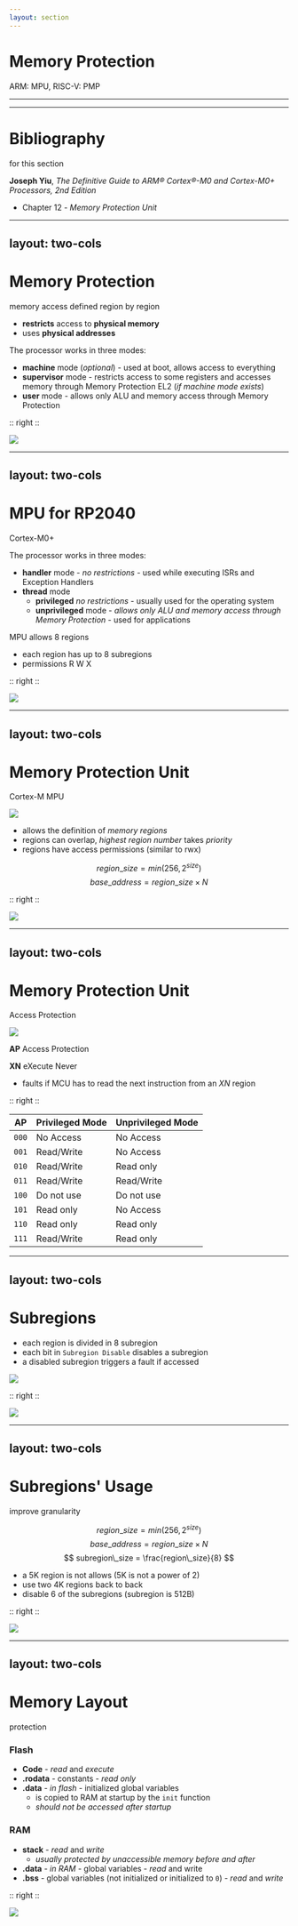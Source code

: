 ```yaml
---
layout: section
---
```

# Memory Protection
ARM: MPU, RISC-V: PMP

---
---
# Bibliography
for this section

**Joseph Yiu**, *The Definitive Guide to ARM® Cortex®-M0 and Cortex-M0+ Processors, 2nd Edition* 
   - Chapter 12 - *Memory Protection Unit*

---
layout: two-cols
---
# Memory Protection

<style>
.two-columns {
    grid-template-columns: 2.5fr 3fr;
}
</style>

memory access defined region by region

- **restricts** access to **physical memory**
- uses **physical addresses**

The processor works in three modes:
- **machine** mode (*optional*) - used at boot, allows access to everything
- **supervisor** mode - restricts access to some registers and accesses memory through Memory Protection EL2 (*if machine mode exists*)
- **user** mode - allows only ALU and memory access through Memory Protection


:: right ::

<img src="/mpu/memory_protection.svg" class="w-120">

---
layout: two-cols
---
# MPU for RP2040
Cortex-M0+

The processor works in three modes:
- **handler** mode - *no restrictions* - used while executing ISRs and Exception Handlers
- **thread** mode
  - **privileged** *no restrictions* - usually used for the operating system
  - **unprivileged** mode - *allows only ALU and memory access through Memory Protection* - used for applications

MPU allows 8 regions
- each region has up to 8 subregions
- permissions R W X

:: right ::

<img src="/mpu/mpu_rp2040.svg" class="w-120">


---
layout: two-cols
---
# Memory Protection Unit
Cortex-M MPU

<style>
.two-columns {
    grid-template-columns: 3fr 2fr;
}
</style>

<img src="/mpu/mpu.svg" class="w-120">

- allows the definition of *memory regions*
- regions can overlap, *highest region number* takes *priority*
- regions have access permissions (similar to rwx)

$$ region\_size = min\lparen256, 2^{size}\rparen $$
$$ base\_address = region\_size \times N $$

:: right ::

<img src="/mpu/mpu_regions.svg" class="w-70 m-5">

---
layout: two-cols
---
# Memory Protection Unit
Access Protection

<img src="/mpu/mpu.svg" class="w-120">

**AP** Access Protection

**XN** eXecute Never 
  - faults if MCU has to read the next instruction from an *XN* region

:: right ::

| **AP** | Privileged Mode | Unprivileged Mode |
|-------|------------|--------------|
| `000` | No Access | No Access |
| `001` | Read/Write | No Access |
| `010` | Read/Write | Read only |
| `011` | Read/Write | Read/Write |
| <span color="red">`100`</span> | <span color="red">Do not use</span> | <span color="red">Do not use</span> |
| `101` | Read only | No Access |
| `110` | Read only | Read only |
| `111` | Read/Write | Read only |

---
layout: two-cols
---
# Subregions

<style>
.two-columns {
    grid-template-columns: 5fr 3fr;
}
</style>

- each region is divided in 8 subregion
- each bit in `Subregion Disable` disables a subregion
- a disabled subregion triggers a fault if accessed

<img src="/mpu/mpu.svg" class="w-120">

:: right ::

<img src="/mpu/subregions.svg" class="w-70">

---
layout: two-cols
---
# Subregions' Usage
improve granularity

<style>
.two-columns {
    grid-template-columns: 5fr 3fr;
}
</style>

$$ region\_size = min\lparen256, 2^{size}\rparen $$
$$ base\_address = region\_size \times N $$
$$ subregion\_size = \frac{region\_size}{8} $$

- a 5K region is not allows (5K is not a power of 2)
- use two 4K regions back to back
- disable 6 of the subregions (subregion is 512B)

:: right ::

<img src="/mpu/regions_and_subregions.svg" class="w-70">

---
layout: two-cols
---
# Memory Layout
protection

<style>
.two-columns {
    grid-template-columns: 5fr 2fr;
}
</style>

### Flash

- **Code** - *read* and *execute*
- **.rodata** - constants - *read only*
- **.data** - *in flash* - initialized global variables
  - is copied to RAM at startup by the `init` function
  - *should not be accessed after startup*

### RAM
- **stack** - *read* and *write*
  - *usually protected by unaccessible memory before and after*
- **.data** - *in RAM* - global variables - *read* and write
- **.bss** - global variables (not initialized or initialized to `0`) - *read* and *write*

:: right ::

<img src="/mpu/layout.svg" class="w-64">
